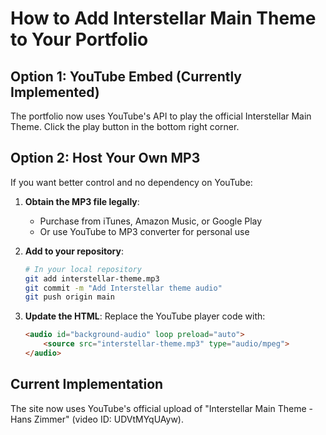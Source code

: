 # How to Add Interstellar Main Theme to Your Portfolio

## Option 1: YouTube Embed (Currently Implemented)
The portfolio now uses YouTube's API to play the official Interstellar Main Theme. Click the play button in the bottom right corner.

## Option 2: Host Your Own MP3
If you want better control and no dependency on YouTube:

1. **Obtain the MP3 file legally**:
   - Purchase from iTunes, Amazon Music, or Google Play
   - Or use YouTube to MP3 converter for personal use

2. **Add to your repository**:
   ```bash
   # In your local repository
   git add interstellar-theme.mp3
   git commit -m "Add Interstellar theme audio"
   git push origin main
   ```

3. **Update the HTML**:
   Replace the YouTube player code with:
   ```html
   <audio id="background-audio" loop preload="auto">
       <source src="interstellar-theme.mp3" type="audio/mpeg">
   </audio>
   ```

## Current Implementation
The site now uses YouTube's official upload of "Interstellar Main Theme - Hans Zimmer" (video ID: UDVtMYqUAyw).